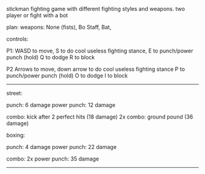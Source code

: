 stickman fighting game with different fighting styles and weapons.
two player or fight with a bot

plan:
weapons: None (fists), Bo Staff, Bat, 

controls:

P1: 
WASD to move, S to do cool useless fighting stance,
E to punch/power punch (hold)
Q to dodge
R to block

P2
Arrows to move, down arrow to do cool useless fighting stance
P to punch/power punch (hold)
O to dodge
I to block

-------------

street:

punch: 6 damage
power punch: 12 damage

combo: kick after 2 perfect hits (18 damage)
2x combo: ground pound (36 damage)

boxing:

punch: 4 damage
power punch: 22 damage

combo: 2x power punch: 35 damage

-------------
